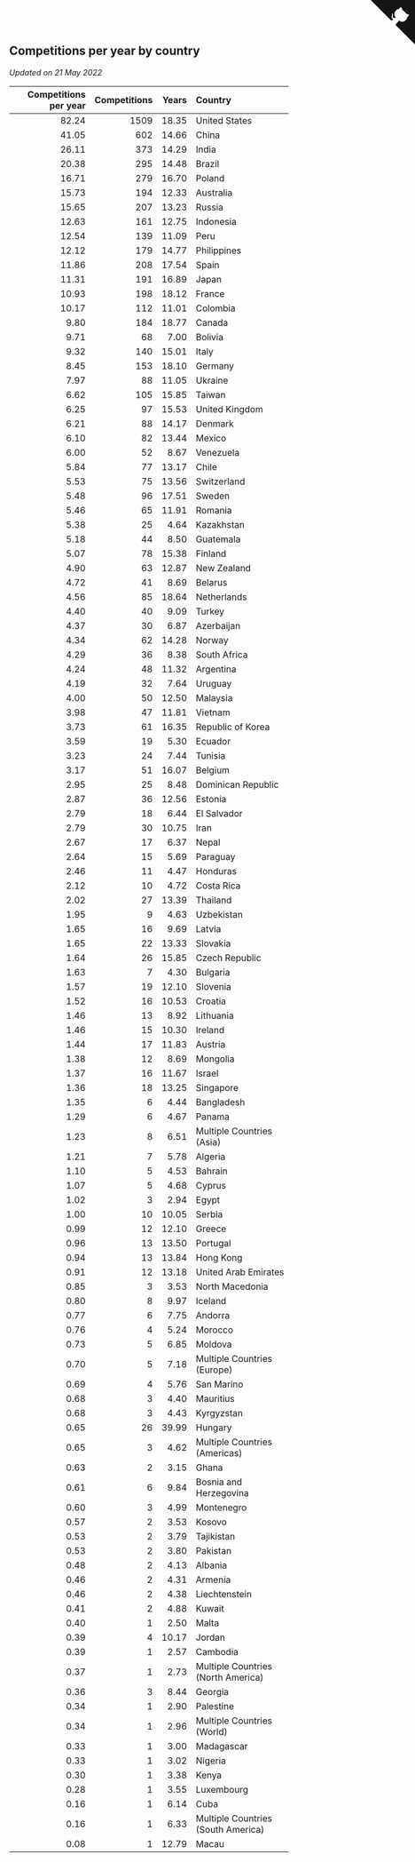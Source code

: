 ## Competitions per year by country

*Updated on 21 May 2022*

| Competitions per year | Competitions | Years | Country |
| ---: | ---: | ---: | :--- |
| 82.24 | 1509 | 18.35 | United States |
| 41.05 | 602 | 14.66 | China |
| 26.11 | 373 | 14.29 | India |
| 20.38 | 295 | 14.48 | Brazil |
| 16.71 | 279 | 16.70 | Poland |
| 15.73 | 194 | 12.33 | Australia |
| 15.65 | 207 | 13.23 | Russia |
| 12.63 | 161 | 12.75 | Indonesia |
| 12.54 | 139 | 11.09 | Peru |
| 12.12 | 179 | 14.77 | Philippines |
| 11.86 | 208 | 17.54 | Spain |
| 11.31 | 191 | 16.89 | Japan |
| 10.93 | 198 | 18.12 | France |
| 10.17 | 112 | 11.01 | Colombia |
| 9.80 | 184 | 18.77 | Canada |
| 9.71 | 68 | 7.00 | Bolivia |
| 9.32 | 140 | 15.01 | Italy |
| 8.45 | 153 | 18.10 | Germany |
| 7.97 | 88 | 11.05 | Ukraine |
| 6.62 | 105 | 15.85 | Taiwan |
| 6.25 | 97 | 15.53 | United Kingdom |
| 6.21 | 88 | 14.17 | Denmark |
| 6.10 | 82 | 13.44 | Mexico |
| 6.00 | 52 | 8.67 | Venezuela |
| 5.84 | 77 | 13.17 | Chile |
| 5.53 | 75 | 13.56 | Switzerland |
| 5.48 | 96 | 17.51 | Sweden |
| 5.46 | 65 | 11.91 | Romania |
| 5.38 | 25 | 4.64 | Kazakhstan |
| 5.18 | 44 | 8.50 | Guatemala |
| 5.07 | 78 | 15.38 | Finland |
| 4.90 | 63 | 12.87 | New Zealand |
| 4.72 | 41 | 8.69 | Belarus |
| 4.56 | 85 | 18.64 | Netherlands |
| 4.40 | 40 | 9.09 | Turkey |
| 4.37 | 30 | 6.87 | Azerbaijan |
| 4.34 | 62 | 14.28 | Norway |
| 4.29 | 36 | 8.38 | South Africa |
| 4.24 | 48 | 11.32 | Argentina |
| 4.19 | 32 | 7.64 | Uruguay |
| 4.00 | 50 | 12.50 | Malaysia |
| 3.98 | 47 | 11.81 | Vietnam |
| 3.73 | 61 | 16.35 | Republic of Korea |
| 3.59 | 19 | 5.30 | Ecuador |
| 3.23 | 24 | 7.44 | Tunisia |
| 3.17 | 51 | 16.07 | Belgium |
| 2.95 | 25 | 8.48 | Dominican Republic |
| 2.87 | 36 | 12.56 | Estonia |
| 2.79 | 18 | 6.44 | El Salvador |
| 2.79 | 30 | 10.75 | Iran |
| 2.67 | 17 | 6.37 | Nepal |
| 2.64 | 15 | 5.69 | Paraguay |
| 2.46 | 11 | 4.47 | Honduras |
| 2.12 | 10 | 4.72 | Costa Rica |
| 2.02 | 27 | 13.39 | Thailand |
| 1.95 | 9 | 4.63 | Uzbekistan |
| 1.65 | 16 | 9.69 | Latvia |
| 1.65 | 22 | 13.33 | Slovakia |
| 1.64 | 26 | 15.85 | Czech Republic |
| 1.63 | 7 | 4.30 | Bulgaria |
| 1.57 | 19 | 12.10 | Slovenia |
| 1.52 | 16 | 10.53 | Croatia |
| 1.46 | 13 | 8.92 | Lithuania |
| 1.46 | 15 | 10.30 | Ireland |
| 1.44 | 17 | 11.83 | Austria |
| 1.38 | 12 | 8.69 | Mongolia |
| 1.37 | 16 | 11.67 | Israel |
| 1.36 | 18 | 13.25 | Singapore |
| 1.35 | 6 | 4.44 | Bangladesh |
| 1.29 | 6 | 4.67 | Panama |
| 1.23 | 8 | 6.51 | Multiple Countries (Asia) |
| 1.21 | 7 | 5.78 | Algeria |
| 1.10 | 5 | 4.53 | Bahrain |
| 1.07 | 5 | 4.68 | Cyprus |
| 1.02 | 3 | 2.94 | Egypt |
| 1.00 | 10 | 10.05 | Serbia |
| 0.99 | 12 | 12.10 | Greece |
| 0.96 | 13 | 13.50 | Portugal |
| 0.94 | 13 | 13.84 | Hong Kong |
| 0.91 | 12 | 13.18 | United Arab Emirates |
| 0.85 | 3 | 3.53 | North Macedonia |
| 0.80 | 8 | 9.97 | Iceland |
| 0.77 | 6 | 7.75 | Andorra |
| 0.76 | 4 | 5.24 | Morocco |
| 0.73 | 5 | 6.85 | Moldova |
| 0.70 | 5 | 7.18 | Multiple Countries (Europe) |
| 0.69 | 4 | 5.76 | San Marino |
| 0.68 | 3 | 4.40 | Mauritius |
| 0.68 | 3 | 4.43 | Kyrgyzstan |
| 0.65 | 26 | 39.99 | Hungary |
| 0.65 | 3 | 4.62 | Multiple Countries (Americas) |
| 0.63 | 2 | 3.15 | Ghana |
| 0.61 | 6 | 9.84 | Bosnia and Herzegovina |
| 0.60 | 3 | 4.99 | Montenegro |
| 0.57 | 2 | 3.53 | Kosovo |
| 0.53 | 2 | 3.79 | Tajikistan |
| 0.53 | 2 | 3.80 | Pakistan |
| 0.48 | 2 | 4.13 | Albania |
| 0.46 | 2 | 4.31 | Armenia |
| 0.46 | 2 | 4.38 | Liechtenstein |
| 0.41 | 2 | 4.88 | Kuwait |
| 0.40 | 1 | 2.50 | Malta |
| 0.39 | 4 | 10.17 | Jordan |
| 0.39 | 1 | 2.57 | Cambodia |
| 0.37 | 1 | 2.73 | Multiple Countries (North America) |
| 0.36 | 3 | 8.44 | Georgia |
| 0.34 | 1 | 2.90 | Palestine |
| 0.34 | 1 | 2.96 | Multiple Countries (World) |
| 0.33 | 1 | 3.00 | Madagascar |
| 0.33 | 1 | 3.02 | Nigeria |
| 0.30 | 1 | 3.38 | Kenya |
| 0.28 | 1 | 3.55 | Luxembourg |
| 0.16 | 1 | 6.14 | Cuba |
| 0.16 | 1 | 6.33 | Multiple Countries (South America) |
| 0.08 | 1 | 12.79 | Macau |


<a href="https://github.com/JustinTimeCuber/wca_statistics" class="github-corner" aria-label="View source on Github"><svg width="80" height="80" viewBox="0 0 250 250" style="fill:#151513; color:#fff; position: absolute; top: 0; border: 0; right: 0;" aria-hidden="true"><path d="M0,0 L115,115 L130,115 L142,142 L250,250 L250,0 Z"></path><path d="M128.3,109.0 C113.8,99.7 119.0,89.6 119.0,89.6 C122.0,82.7 120.5,78.6 120.5,78.6 C119.2,72.0 123.4,76.3 123.4,76.3 C127.3,80.9 125.5,87.3 125.5,87.3 C122.9,97.6 130.6,101.9 134.4,103.2" fill="currentColor" style="transform-origin: 130px 106px;" class="octo-arm"></path><path d="M115.0,115.0 C114.9,115.1 118.7,116.5 119.8,115.4 L133.7,101.6 C136.9,99.2 139.9,98.4 142.2,98.6 C133.8,88.0 127.5,74.4 143.8,58.0 C148.5,53.4 154.0,51.2 159.7,51.0 C160.3,49.4 163.2,43.6 171.4,40.1 C171.4,40.1 176.1,42.5 178.8,56.2 C183.1,58.6 187.2,61.8 190.9,65.4 C194.5,69.0 197.7,73.2 200.1,77.6 C213.8,80.2 216.3,84.9 216.3,84.9 C212.7,93.1 206.9,96.0 205.4,96.6 C205.1,102.4 203.0,107.8 198.3,112.5 C181.9,128.9 168.3,122.5 157.7,114.1 C157.9,116.9 156.7,120.9 152.7,124.9 L141.0,136.5 C139.8,137.7 141.6,141.9 141.8,141.8 Z" fill="currentColor" class="octo-body"></path></svg></a><style>.github-corner:hover .octo-arm{animation:octocat-wave 560ms ease-in-out}@keyframes octocat-wave{0%,100%{transform:rotate(0)}20%,60%{transform:rotate(-25deg)}40%,80%{transform:rotate(10deg)}}@media (max-width:500px){.github-corner:hover .octo-arm{animation:none}.github-corner .octo-arm{animation:octocat-wave 560ms ease-in-out}}</style>
